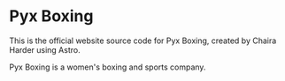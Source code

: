 # Pyx Boxing

This is the official website source code for Pyx Boxing, created by Chaira Harder using Astro.

Pyx Boxing is a women's boxing and sports company.
